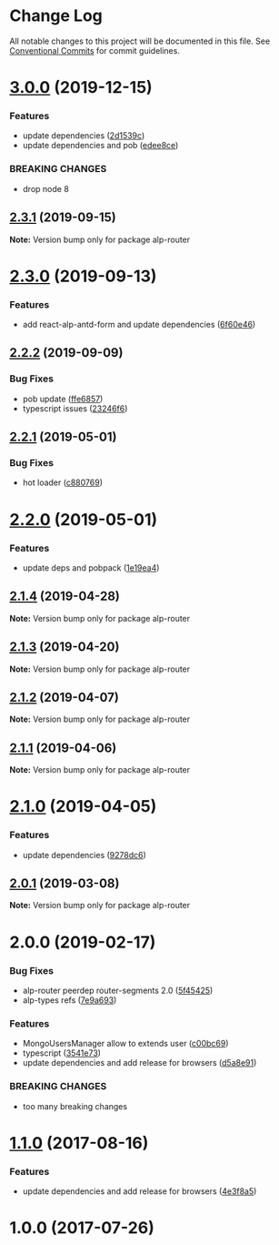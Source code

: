 # Change Log

All notable changes to this project will be documented in this file.
See [Conventional Commits](https://conventionalcommits.org) for commit guidelines.

# [3.0.0](https://github.com/christophehurpeau/alp/compare/alp-router@2.3.1...alp-router@3.0.0) (2019-12-15)


### Features

* update dependencies ([2d1539c](https://github.com/christophehurpeau/alp/commit/2d1539c))
* update dependencies and pob ([edee8ce](https://github.com/christophehurpeau/alp/commit/edee8ce))


### BREAKING CHANGES

* drop node 8





## [2.3.1](https://github.com/christophehurpeau/alp/compare/alp-router@2.3.0...alp-router@2.3.1) (2019-09-15)

**Note:** Version bump only for package alp-router





# [2.3.0](https://github.com/christophehurpeau/alp/compare/alp-router@2.2.2...alp-router@2.3.0) (2019-09-13)


### Features

* add react-alp-antd-form and update dependencies ([6f60e46](https://github.com/christophehurpeau/alp/commit/6f60e46))





## [2.2.2](https://github.com/christophehurpeau/alp/compare/alp-router@2.2.1...alp-router@2.2.2) (2019-09-09)


### Bug Fixes

* pob update ([ffe6857](https://github.com/christophehurpeau/alp/commit/ffe6857))
* typescript issues ([23246f6](https://github.com/christophehurpeau/alp/commit/23246f6))





## [2.2.1](https://github.com/christophehurpeau/alp/compare/alp-router@2.2.0...alp-router@2.2.1) (2019-05-01)


### Bug Fixes

* hot loader ([c880769](https://github.com/christophehurpeau/alp/commit/c880769))





# [2.2.0](https://github.com/christophehurpeau/alp/compare/alp-router@2.1.4...alp-router@2.2.0) (2019-05-01)


### Features

* update deps and pobpack ([1e19ea4](https://github.com/christophehurpeau/alp/commit/1e19ea4))





## [2.1.4](https://github.com/christophehurpeau/alp/compare/alp-router@2.1.3...alp-router@2.1.4) (2019-04-28)

**Note:** Version bump only for package alp-router





## [2.1.3](https://github.com/christophehurpeau/alp/compare/alp-router@2.1.2...alp-router@2.1.3) (2019-04-20)

**Note:** Version bump only for package alp-router





## [2.1.2](https://github.com/christophehurpeau/alp/compare/alp-router@2.1.1...alp-router@2.1.2) (2019-04-07)

**Note:** Version bump only for package alp-router





## [2.1.1](https://github.com/christophehurpeau/alp/compare/alp-router@2.1.0...alp-router@2.1.1) (2019-04-06)

**Note:** Version bump only for package alp-router





# [2.1.0](https://github.com/christophehurpeau/alp/compare/alp-router@2.0.1...alp-router@2.1.0) (2019-04-05)


### Features

* update dependencies ([9278dc6](https://github.com/christophehurpeau/alp/commit/9278dc6))





## [2.0.1](https://github.com/christophehurpeau/alp/compare/alp-router@2.0.0...alp-router@2.0.1) (2019-03-08)

**Note:** Version bump only for package alp-router





# 2.0.0 (2019-02-17)


### Bug Fixes

* alp-router peerdep router-segments 2.0 ([5f45425](https://github.com/christophehurpeau/alp/commit/5f45425))
* alp-types refs ([7e9a693](https://github.com/christophehurpeau/alp/commit/7e9a693))


### Features

* MongoUsersManager allow to extends user ([c00bc69](https://github.com/christophehurpeau/alp/commit/c00bc69))
* typescript ([3541e73](https://github.com/christophehurpeau/alp/commit/3541e73))
* update dependencies and add release for browsers ([d5a8e91](https://github.com/christophehurpeau/alp/commit/d5a8e91))


### BREAKING CHANGES

* too many breaking changes





<a name="1.1.0"></a>
# [1.1.0](https://github.com/alpjs/alp-router/compare/v1.0.0...v1.1.0) (2017-08-16)


### Features

* update dependencies and add release for browsers ([4e3f8a5](https://github.com/alpjs/alp-router/commit/4e3f8a5))


<a name="1.0.0"></a>
# 1.0.0 (2017-07-26)
